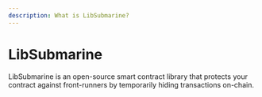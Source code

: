 ```yaml
---
description: What is LibSubmarine?
---
```


# LibSubmarine

LibSubmarine is an open-source smart contract library that protects your contract against front-runners by temporarily hiding transactions on-chain.

